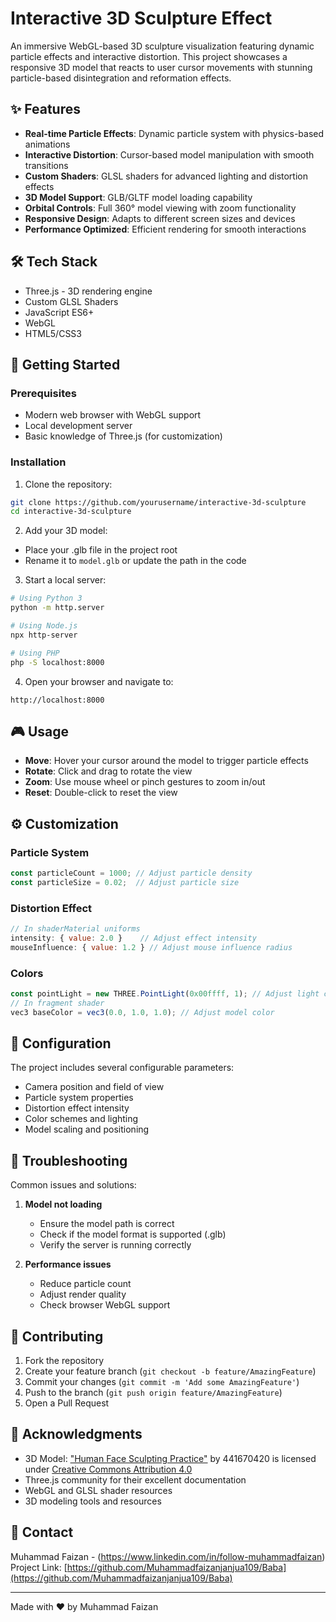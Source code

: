 # Interactive 3D Sculpture Effect

An immersive WebGL-based 3D sculpture visualization featuring dynamic particle effects and interactive distortion. This project showcases a responsive 3D model that reacts to user cursor movements with stunning particle-based disintegration and reformation effects.

## ✨ Features

- **Real-time Particle Effects**: Dynamic particle system with physics-based animations
- **Interactive Distortion**: Cursor-based model manipulation with smooth transitions
- **Custom Shaders**: GLSL shaders for advanced lighting and distortion effects
- **3D Model Support**: GLB/GLTF model loading capability
- **Orbital Controls**: Full 360° model viewing with zoom functionality
- **Responsive Design**: Adapts to different screen sizes and devices
- **Performance Optimized**: Efficient rendering for smooth interactions

## 🛠️ Tech Stack

- Three.js - 3D rendering engine
- Custom GLSL Shaders
- JavaScript ES6+
- WebGL
- HTML5/CSS3

## 🚀 Getting Started

### Prerequisites

- Modern web browser with WebGL support
- Local development server
- Basic knowledge of Three.js (for customization)

### Installation

1. Clone the repository:
```bash
git clone https://github.com/yourusername/interactive-3d-sculpture
cd interactive-3d-sculpture
```

2. Add your 3D model:
- Place your .glb file in the project root
- Rename it to `model.glb` or update the path in the code

3. Start a local server:
```bash
# Using Python 3
python -m http.server

# Using Node.js
npx http-server

# Using PHP
php -S localhost:8000
```

4. Open your browser and navigate to:
```
http://localhost:8000
```

## 🎮 Usage

- **Move**: Hover your cursor around the model to trigger particle effects
- **Rotate**: Click and drag to rotate the view
- **Zoom**: Use mouse wheel or pinch gestures to zoom in/out
- **Reset**: Double-click to reset the view

## ⚙️ Customization

### Particle System
```javascript
const particleCount = 1000; // Adjust particle density
const particleSize = 0.02;  // Adjust particle size
```

### Distortion Effect
```javascript
// In shaderMaterial uniforms
intensity: { value: 2.0 }    // Adjust effect intensity
mouseInfluence: { value: 1.2 } // Adjust mouse influence radius
```

### Colors
```javascript
const pointLight = new THREE.PointLight(0x00ffff, 1); // Adjust light color
// In fragment shader
vec3 baseColor = vec3(0.0, 1.0, 1.0); // Adjust model color
```

## 📝 Configuration

The project includes several configurable parameters:

- Camera position and field of view
- Particle system properties
- Distortion effect intensity
- Color schemes and lighting
- Model scaling and positioning

## 🔧 Troubleshooting

Common issues and solutions:

1. **Model not loading**
   - Ensure the model path is correct
   - Check if the model format is supported (.glb)
   - Verify the server is running correctly

2. **Performance issues**
   - Reduce particle count
   - Adjust render quality
   - Check browser WebGL support

## 🤝 Contributing

1. Fork the repository
2. Create your feature branch (`git checkout -b feature/AmazingFeature`)
3. Commit your changes (`git commit -m 'Add some AmazingFeature'`)
4. Push to the branch (`git push origin feature/AmazingFeature`)
5. Open a Pull Request



## 🙏 Acknowledgments

- 3D Model: ["Human Face Sculpting Practice"](https://skfb.ly/orWvB) by 441670420 is licensed under [Creative Commons Attribution 4.0](http://creativecommons.org/licenses/by/4.0/)
- Three.js community for their excellent documentation
- WebGL and GLSL shader resources
- 3D modeling tools and resources

## 📮 Contact

Muhammad Faizan - (https://www.linkedin.com/in/follow-muhammadfaizan)
Project Link: [https://github.com/Muhammadfaizanjanjua109/Baba](https://github.com/Muhammadfaizanjanjua109/Baba)

---

Made with ❤️ by Muhammad Faizan

